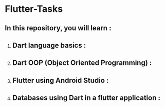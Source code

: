 # Flutter-Tasks


## In this repository, you will learn : 

1) Dart language basics :
    -

2) Dart OOP (Object Oriented Programming) :
    -

3) Flutter using Android Studio : 
    -

4) Databases using Dart in a flutter application : 
    - 
